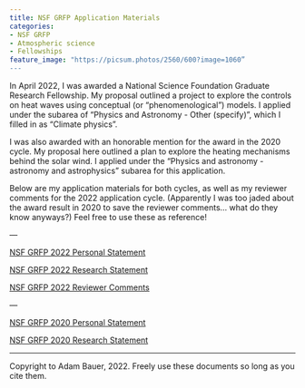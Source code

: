 ```yaml
---
title: NSF GRFP Application Materials
categories:
- NSF GRFP
- Atmospheric science
- Fellowships
feature_image: "https://picsum.photos/2560/600?image=1060”
---
```


In April 2022, I was awarded a National Science Foundation Graduate Research Fellowship. My proposal outlined a project to explore the controls on heat waves using conceptual (or “phenomenological”) models. I applied under the subarea of “Physics and Astronomy - Other (specify)”, which I filled in as “Climate physics”. 

I was also awarded with an honorable mention for the award in the 2020 cycle. My proposal here outlined a plan to explore the heating mechanisms behind the solar wind. I applied under the “Physics and astronomy - astronomy and astrophysics” subarea for this application. 

Below are my application materials for both cycles, as well as my reviewer comments for the 2022 application cycle. (Apparently I was too jaded about the award result in 2020 to save the reviewer comments… what do they know anyways?) Feel free to use these as reference! 

—

[NSF GRFP 2022 Personal Statement](/files/grfp/Bauer_PersonalStatement_2022)

[NSF GRFP 2022 Research Statement](/files/grfp/Bauer_ResearchStatement_2022)

[NSF GRFP 2022 Reviewer Comments](/files/grfp/Bauer_ReviewerComments_2022.pdf)

—

[NSF GRFP 2020 Personal Statement](/files/grfp/Bauer_PersonalStatement_2020.pdf)

[NSF GRFP 2020 Research Statement](/files/grfp/Bauer_ResearchStatement_2020.pdf)

---
Copyright to Adam Bauer, 2022. Freely use these documents so long as you cite them. 